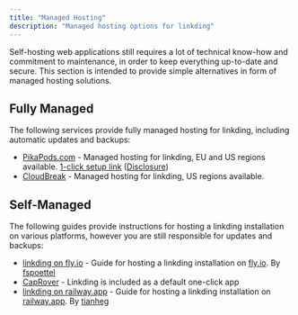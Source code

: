 ```yaml
---
title: "Managed Hosting"
description: "Managed hosting options for linkding"
---
```


Self-hosting web applications still requires a lot of technical know-how and commitment to maintenance, in order to keep everything up-to-date and secure. This section is intended to provide simple alternatives in form of managed hosting solutions.

## Fully Managed

The following services provide fully managed hosting for linkding, including automatic updates and backups:

- [PikaPods.com](https://www.pikapods.com/) - Managed hosting for linkding, EU and US regions available. [1-click setup link](https://www.pikapods.com/pods?run=linkding) ([Disclosure](/acknowledgements#pikapods))
- [CloudBreak](https://cloudbreak.app/products/linkding/?utm_medium=referral&utm_source=linkding-docs&utm_content=managed-hosting&rby=linkding-docs-managed-hosting) - Managed hosting for linkding, US regions available.

## Self-Managed

The following guides provide instructions for hosting a linkding installation on various platforms, however you are still responsible for updates and backups:

- [linkding on fly.io](https://github.com/fspoettel/linkding-on-fly) - Guide for hosting a linkding installation on [fly.io](https://fly.io). By [fspoettel](https://github.com/fspoettel)
- [CapRover](https://caprover.com/) - Linkding is included as a default one-click app
- [linkding on railway.app](https://github.com/tianheg/linkding-on-railway) - Guide for hosting a linkding installation on [railway.app](https://railway.app/). By [tianheg](https://github.com/tianheg)
